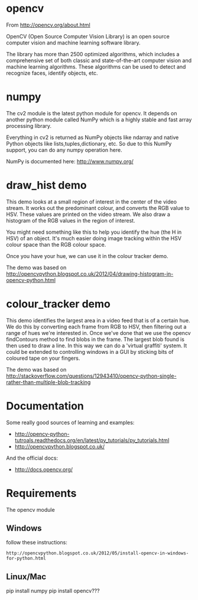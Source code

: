 # opencv

From http://opencv.org/about.html

OpenCV (Open Source Computer Vision Library) is an open source computer vision and machine learning software library.

The library has more than 2500 optimized algorithms, which includes a comprehensive set of both classic and state-of-the-art computer vision and machine learning algorithms. These algorithms can be used to detect and recognize faces, identify objects, etc.

# numpy

The cv2 module is the latest python module for opencv. It depends on another python module called NumPy which is a highly stable and fast array processing library.

Everything in cv2 is returned as NumPy objects like ndarray and native Python objects like lists,tuples,dictionary, etc. So due to this NumPy support, you can do any numpy operation here. 

NumPy is documented here: http://www.numpy.org/

# draw_hist demo

This demo looks at a small region of interest in the center of the video stream. It works out the predominant colour, and converts the RGB value to HSV. These values are printed on the video stream. We also draw a histogram of the RGB values in the region of interest.

You might need something like this to help you identify the hue (the H in HSV) of an object. It's much easier doing image tracking within the HSV colour space than the RGB colour space.

Once you have your hue, we can use it in the colour tracker demo.

The demo was based on http://opencvpython.blogspot.co.uk/2012/04/drawing-histogram-in-opencv-python.html

# colour_tracker demo

This demo identifies the largest area in a video feed that is of a certain hue. We do this by converting each frame from RGB to HSV, then filtering out a range of hues we're interested in. Once we've done that we use the opencv findContours method to find blobs in the frame. The largest blob found is then used to draw a line. In this way we can do a 'virtual graffiti' system. It could be extended to controlling windows in a GUI by sticking bits of coloured tape on your fingers.

The demo was based on http://stackoverflow.com/questions/12943410/opencv-python-single-rather-than-multiple-blob-tracking

# Documentation

Some really good sources of learning and examples:

* http://opencv-python-tutroals.readthedocs.org/en/latest/py_tutorials/py_tutorials.html
* http://opencvpython.blogspot.co.uk/

And the official docs:

* http://docs.opencv.org/


# Requirements

The opencv module

## Windows

follow these instructions:
    
    http://opencvpython.blogspot.co.uk/2012/05/install-opencv-in-windows-for-python.html

## Linux/Mac

pip install numpy
pip install opencv???

